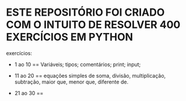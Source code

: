 # ESTE REPOSITÓRIO FOI CRIADO COM O INTUITO DE RESOLVER 400 EXERCÍCIOS EM PYTHON

exercícios:

- 1 ao 10 == Variáveis; tipos; comentários; print; input;

- 11 ao 20 == equações simples de soma, divisão, multiplicação, subtração, maior que, menor que, diferente de.

- 21 ao 30 ==
